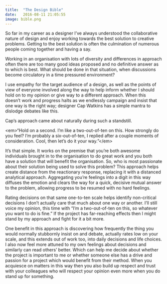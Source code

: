 ```yaml
---
title:  "The Design Bible"
date:   2016-08-11 21:05:55
image: bible.png
---
```


So far in my career as a designer I’ve always understood the collaborative nature of design and enjoy working towards the best solution to creative problems. Getting to the best solution is often the culmination of numerous people coming together and having a say. 

Working in an organisation with lots of diversity and differences in approach often there are too many good ideas proposed and no definitive answer as to which is best. What should be done in that situation, when discussions become circulatory in a time pressured environment? 

I use empathy for the target audience of a design, as well as the points of view of everyone involved along the way to help inform whether I should hold on to my opinion or give way to a different approach. When this doesn’t work and progress halts as we endlessly campaign and insist that one way is the right way; designer Cap Watkins has a simple mantra to dislodge debates like this.

Cap’s approach came about naturally during such a standstill.

\<em\>“Hold on a second. I’m like a two-out-of-ten on this. How strongly do you feel?
I’m probably a six-out-of-ten, I replied after a couple moments of consideration.
Cool, then let’s do it your way.”\</em\>

It’s that simple. It works on the premise that you’re both awesome individuals brought in to the organisation to do great work and you both have a solution that will benefit the organisation. So, who is most passionate about their solution being used to solve this problem? This approach helps create distance from the reactionary response, replacing it with a distanced analytical approach. Aggregating you’re feelings into a digit in this way diffuses the emotion and clears the way for a quick, decisive mutual answer to the problem, allowing progress to be resumed with no hard feelings.

Rating decisions on that same one-to-ten scale helps identify non-critical decisions I don’t actually care that much about one way or another. I’ll still voice my opinion, this time with “I’m a two-out-of-ten on this, so whatever you want to do is fine.” If the project has far-reaching effects then l might stand by my approach and fight for it a bit more.

One benefit in this approach is discovering how frequently the thing you would normally stubbornly insist on and debate, actually rates low on your scale, and this extends out of work too, into daily decisions and life choices. I also now feel more attuned to my own feelings about decisions and similarly can read others’ better. Which can help me decide about whether the project is important to me or whether someone else has a drive and passion for a project which would benefit from their method. When you acquiesce on matters in this way then you also build up respect and trust with your colleagues who will respect your opinion even more when you do stand up for something.


<br><br>